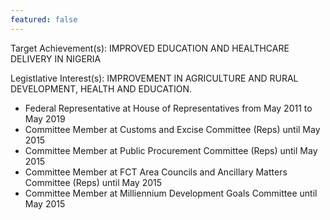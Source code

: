 ```yaml
---
featured: false
---
```

Target Achievement(s): IMPROVED EDUCATION AND HEALTHCARE DELIVERY IN NIGERIA

Legistlative Interest(s): IMPROVEMENT IN AGRICULTURE AND RURAL DEVELOPMENT, HEALTH AND EDUCATION.

* Federal Representative at House of Representatives from May 2011 to May 2019
* Committee Member at Customs and Excise Committee (Reps) until May 2015
* Committee Member at Public Procurement Committee (Reps) until May 2015
* Committee Member at FCT Area Councils and Ancillary Matters Committee (Reps) until May 2015
* Committee Member at Milliennium Development Goals Committee until May 2015

